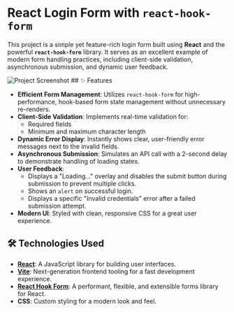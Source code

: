 # React Login Form with `react-hook-form`

This project is a simple yet feature-rich login form built using **React** and the powerful **`react-hook-form`** library. It serves as an excellent example of modern form handling practices, including client-side validation, asynchronous submission, and dynamic user feedback.

![Project Screenshot](https://i.imgur.com/your-screenshot-url.png) ## ✨ Features

-   **Efficient Form Management**: Utilizes `react-hook-form` for high-performance, hook-based form state management without unnecessary re-renders.
-   **Client-Side Validation**: Implements real-time validation for:
    -   Required fields
    -   Minimum and maximum character length
-   **Dynamic Error Display**: Instantly shows clear, user-friendly error messages next to the invalid fields.
-   **Asynchronous Submission**: Simulates an API call with a 2-second delay to demonstrate handling of loading states.
-   **User Feedback**:
    -   Displays a "Loading..." overlay and disables the submit button during submission to prevent multiple clicks.
    -   Shows an `alert` on successful login.
    -   Displays a specific "Invalid credentials" error after a failed submission attempt.
-   **Modern UI**: Styled with clean, responsive CSS for a great user experience.

## 🛠️ Technologies Used

-   **[React](https://react.dev/)**: A JavaScript library for building user interfaces.
-   **[Vite](https://vitejs.dev/)**: Next-generation frontend tooling for a fast development experience.
-   **[React Hook Form](https://react-hook-form.com/)**: A performant, flexible, and extensible forms library for React.
-   **CSS**: Custom styling for a modern look and feel.
